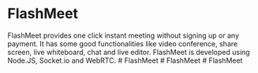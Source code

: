# FlashMeet
FlashMeet provides one click instant meeting without signing up or any payment. 
It has some good functionalities like video conference, share screen, live whiteboard, chat and live editor. 
FlashMeet is developed using Node.JS, Socket.io and WebRTC.
#   F l a s h M e e t  
 #   F l a s h M e e t  
 #   F l a s h M e e t  
 